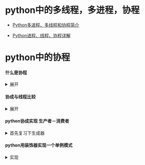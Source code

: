 # python中的多线程，多进程，协程

- [Python多进程、多线程和协程简介](https://www.cnblogs.com/dogecheng/p/11439912.html)

- [Python进程、线程、协程详解](https://www.cnblogs.com/zhangliang91/p/10547551.html)


# python中的协程
#### 什么是协程
<details>
  <summary>展开</summary>
  
  协程是一种用户态的轻量级线程，协程的调度完全由用户控制。协程拥有自己的寄存器上下文和栈。协程调度切换时，将寄存器上下文和栈保存到其他地方，在切回来的时候，恢复先前保存的寄存器上下文和栈，直接操作栈则基本没有内核切换的开销，可以不加锁的访问全局变量，所以上下文的切换非常快。
</details>

#### 协成与线程比较
<details>
  <summary>展开</summary>
1). 一个线程可以拥有多个协程，一个进程也可以单独拥有多个协程，这样python中则能使用多核CPU。

2). 线程进程都是同步机制，而协程则是异步

3). 协程能保留上一次调用时的状态，每次过程重入时，就相当于进入上一次调用的状态

</details>

#### python协成实现 生产者－消费者

<details>
    <summary>首先复习下生成器</summary>
  
参考：　https://www.cnblogs.com/fcyworld/p/6275563.html

协程的实现为协作式而非抢占式的，这是和进程线程的最大区别。在Python中，利用`yield`和`send`可以很容易实现协程。

  
如果一个函数使用了 `yield` 语句，那么它就是一个生成器函数。当调用这个函数时，它返回一个迭代器。当第一次调用 `__next__()` 时候，生成器函数主体开始执行，遇到 `yield` 表达式时候终止。

当使用`__next__()`方法时候，`yield value`语句返回`None`；当使用`send(v)`方法时候，`yield value`返回`v`。也就是说，`__next__()`方法相当于`send(None)`方法

```python3
def consumer():
    while True:
        line = yield                            #line接收的是yield这个表达式的返回值！
        print(line.upper())


def productor():
    with open('text.txt') as file:
        for i, line in enumerate(file):
            yield line
            print("{0} lines".format(i))


c = consumer()
c.__next__()                                   #手动启动生成器，注意在Python3.X中不是c.next()
for i in productor():
    c.send(i)
```
</details>

#### python用装饰器实现一个单例模式

<details>
    <summary>实现</summary>
    
```python
#!/usr/bin/python

# -*- coding: utf-8 -*-
import time
import functools


# 使用装饰器实现单例模式
def singleton(cls):
    instance = {}

    @functools.wraps(cls)
    def _inst(*args, **kwargs):
        if cls not in instance:
            instance[cls] = cls(*args, **kwargs)
        return instance[cls]
    return _inst


@singleton
class A:
    pass
``` 
</details>
